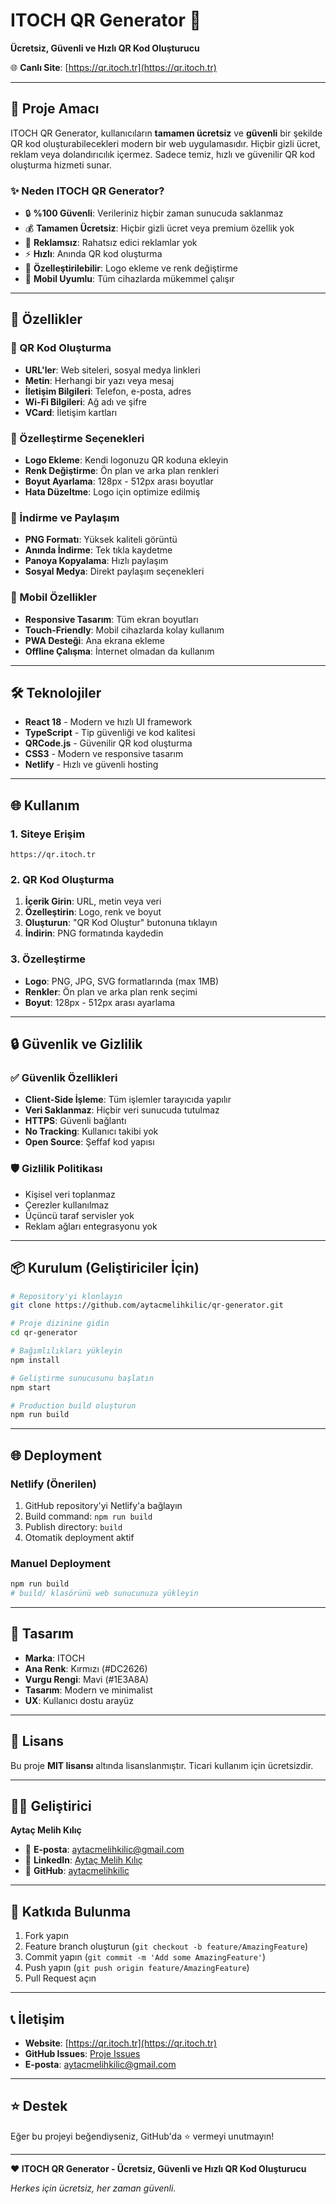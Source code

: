 # ITOCH QR Generator 🚀

**Ücretsiz, Güvenli ve Hızlı QR Kod Oluşturucu**

🌐 **Canlı Site**: [https://qr.itoch.tr](https://qr.itoch.tr)

---

## 🎯 Proje Amacı

ITOCH QR Generator, kullanıcıların **tamamen ücretsiz** ve **güvenli** bir şekilde QR kod oluşturabilecekleri modern bir web uygulamasıdır. Hiçbir gizli ücret, reklam veya dolandırıcılık içermez. Sadece temiz, hızlı ve güvenilir QR kod oluşturma hizmeti sunar.

### ✨ Neden ITOCH QR Generator?

- 🔒 **%100 Güvenli**: Verileriniz hiçbir zaman sunucuda saklanmaz
- 💰 **Tamamen Ücretsiz**: Hiçbir gizli ücret veya premium özellik yok
- 🚫 **Reklamsız**: Rahatsız edici reklamlar yok
- ⚡ **Hızlı**: Anında QR kod oluşturma
- 🎨 **Özelleştirilebilir**: Logo ekleme ve renk değiştirme
- 📱 **Mobil Uyumlu**: Tüm cihazlarda mükemmel çalışır

---

## 🚀 Özellikler

### 🔗 QR Kod Oluşturma
- **URL'ler**: Web siteleri, sosyal medya linkleri
- **Metin**: Herhangi bir yazı veya mesaj
- **İletişim Bilgileri**: Telefon, e-posta, adres
- **Wi-Fi Bilgileri**: Ağ adı ve şifre
- **VCard**: İletişim kartları

### 🎨 Özelleştirme Seçenekleri
- **Logo Ekleme**: Kendi logonuzu QR koduna ekleyin
- **Renk Değiştirme**: Ön plan ve arka plan renkleri
- **Boyut Ayarlama**: 128px - 512px arası boyutlar
- **Hata Düzeltme**: Logo için optimize edilmiş

### 💾 İndirme ve Paylaşım
- **PNG Formatı**: Yüksek kaliteli görüntü
- **Anında İndirme**: Tek tıkla kaydetme
- **Panoya Kopyalama**: Hızlı paylaşım
- **Sosyal Medya**: Direkt paylaşım seçenekleri

### 📱 Mobil Özellikler
- **Responsive Tasarım**: Tüm ekran boyutları
- **Touch-Friendly**: Mobil cihazlarda kolay kullanım
- **PWA Desteği**: Ana ekrana ekleme
- **Offline Çalışma**: İnternet olmadan da kullanım

---

## 🛠️ Teknolojiler

- **React 18** - Modern ve hızlı UI framework
- **TypeScript** - Tip güvenliği ve kod kalitesi
- **QRCode.js** - Güvenilir QR kod oluşturma
- **CSS3** - Modern ve responsive tasarım
- **Netlify** - Hızlı ve güvenli hosting

---

## 🌐 Kullanım

### 1. Siteye Erişim
```
https://qr.itoch.tr
```

### 2. QR Kod Oluşturma
1. **İçerik Girin**: URL, metin veya veri
2. **Özelleştirin**: Logo, renk ve boyut
3. **Oluşturun**: "QR Kod Oluştur" butonuna tıklayın
4. **İndirin**: PNG formatında kaydedin

### 3. Özelleştirme
- **Logo**: PNG, JPG, SVG formatlarında (max 1MB)
- **Renkler**: Ön plan ve arka plan renk seçimi
- **Boyut**: 128px - 512px arası ayarlama

---

## 🔒 Güvenlik ve Gizlilik

### ✅ Güvenlik Özellikleri
- **Client-Side İşleme**: Tüm işlemler tarayıcıda yapılır
- **Veri Saklanmaz**: Hiçbir veri sunucuda tutulmaz
- **HTTPS**: Güvenli bağlantı
- **No Tracking**: Kullanıcı takibi yok
- **Open Source**: Şeffaf kod yapısı

### 🛡️ Gizlilik Politikası
- Kişisel veri toplanmaz
- Çerezler kullanılmaz
- Üçüncü taraf servisler yok
- Reklam ağları entegrasyonu yok

---

## 📦 Kurulum (Geliştiriciler İçin)

```bash
# Repository'yi klonlayın
git clone https://github.com/aytacmelihkilic/qr-generator.git

# Proje dizinine gidin
cd qr-generator

# Bağımlılıkları yükleyin
npm install

# Geliştirme sunucusunu başlatın
npm start

# Production build oluşturun
npm run build
```

---

## 🌐 Deployment

### Netlify (Önerilen)
1. GitHub repository'yi Netlify'a bağlayın
2. Build command: `npm run build`
3. Publish directory: `build`
4. Otomatik deployment aktif

### Manuel Deployment
```bash
npm run build
# build/ klasörünü web sunucunuza yükleyin
```

---

## 🎨 Tasarım

- **Marka**: ITOCH
- **Ana Renk**: Kırmızı (#DC2626)
- **Vurgu Rengi**: Mavi (#1E3A8A)
- **Tasarım**: Modern ve minimalist
- **UX**: Kullanıcı dostu arayüz

---

## 📄 Lisans

Bu proje **MIT lisansı** altında lisanslanmıştır. Ticari kullanım için ücretsizdir.

---

## 👨‍💻 Geliştirici

**Aytaç Melih Kılıç**
- 📧 **E-posta**: aytacmelihkilic@gmail.com
- 💼 **LinkedIn**: [Aytaç Melih Kılıç](https://www.linkedin.com/in/aytacmelihkilic/)
- 🐙 **GitHub**: [aytacmelihkilic](https://github.com/aytacmelihkilic)

---

## 🤝 Katkıda Bulunma

1. Fork yapın
2. Feature branch oluşturun (`git checkout -b feature/AmazingFeature`)
3. Commit yapın (`git commit -m 'Add some AmazingFeature'`)
4. Push yapın (`git push origin feature/AmazingFeature`)
5. Pull Request açın

---

## 📞 İletişim

- **Website**: [https://qr.itoch.tr](https://qr.itoch.tr)
- **GitHub Issues**: [Proje Issues](https://github.com/aytacmelihkilic/qr-generator/issues)
- **E-posta**: aytacmelihkilic@gmail.com

---

## ⭐ Destek

Eğer bu projeyi beğendiyseniz, GitHub'da ⭐ vermeyi unutmayın!

---

**❤️ ITOCH QR Generator - Ücretsiz, Güvenli ve Hızlı QR Kod Oluşturucu**

*Herkes için ücretsiz, her zaman güvenli.*